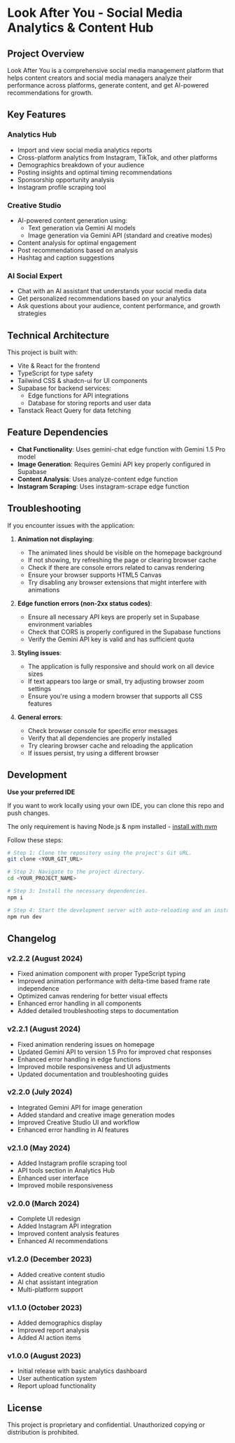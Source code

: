 
# Look After You - Social Media Analytics & Content Hub

## Project Overview

Look After You is a comprehensive social media management platform that helps content creators and social media managers analyze their performance across platforms, generate content, and get AI-powered recommendations for growth.

## Key Features

### Analytics Hub
- Import and view social media analytics reports
- Cross-platform analytics from Instagram, TikTok, and other platforms
- Demographics breakdown of your audience
- Posting insights and optimal timing recommendations
- Sponsorship opportunity analysis
- Instagram profile scraping tool

### Creative Studio
- AI-powered content generation using:
  - Text generation via Gemini AI models
  - Image generation via Gemini API (standard and creative modes)
- Content analysis for optimal engagement
- Post recommendations based on analysis
- Hashtag and caption suggestions

### AI Social Expert
- Chat with an AI assistant that understands your social media data
- Get personalized recommendations based on your analytics
- Ask questions about your audience, content performance, and growth strategies

## Technical Architecture

This project is built with:

- Vite & React for the frontend
- TypeScript for type safety
- Tailwind CSS & shadcn-ui for UI components
- Supabase for backend services:
  - Edge functions for API integrations
  - Database for storing reports and user data
- Tanstack React Query for data fetching

## Feature Dependencies

- **Chat Functionality**: Uses gemini-chat edge function with Gemini 1.5 Pro model
- **Image Generation**: Requires Gemini API key properly configured in Supabase
- **Content Analysis**: Uses analyze-content edge function
- **Instagram Scraping**: Uses instagram-scrape edge function

## Troubleshooting

If you encounter issues with the application:

1. **Animation not displaying**: 
   - The animated lines should be visible on the homepage background
   - If not showing, try refreshing the page or clearing browser cache
   - Check if there are console errors related to canvas rendering
   - Ensure your browser supports HTML5 Canvas
   - Try disabling any browser extensions that might interfere with animations

2. **Edge function errors (non-2xx status codes)**:
   - Ensure all necessary API keys are properly set in Supabase environment variables
   - Check that CORS is properly configured in the Supabase functions
   - Verify the Gemini API key is valid and has sufficient quota

3. **Styling issues**:
   - The application is fully responsive and should work on all device sizes
   - If text appears too large or small, try adjusting browser zoom settings
   - Ensure you're using a modern browser that supports all CSS features

4. **General errors**:
   - Check browser console for specific error messages
   - Verify that all dependencies are properly installed
   - Try clearing browser cache and reloading the application
   - If issues persist, try using a different browser

## Development

**Use your preferred IDE**

If you want to work locally using your own IDE, you can clone this repo and push changes.

The only requirement is having Node.js & npm installed - [install with nvm](https://github.com/nvm-sh/nvm#installing-and-updating)

Follow these steps:

```sh
# Step 1: Clone the repository using the project's Git URL.
git clone <YOUR_GIT_URL>

# Step 2: Navigate to the project directory.
cd <YOUR_PROJECT_NAME>

# Step 3: Install the necessary dependencies.
npm i

# Step 4: Start the development server with auto-reloading and an instant preview.
npm run dev
```

## Changelog

### v2.2.2 (August 2024)
- Fixed animation component with proper TypeScript typing
- Improved animation performance with delta-time based frame rate independence
- Optimized canvas rendering for better visual effects
- Enhanced error handling in all components
- Added detailed troubleshooting steps to documentation

### v2.2.1 (August 2024)
- Fixed animation rendering issues on homepage
- Updated Gemini API to version 1.5 Pro for improved chat responses
- Enhanced error handling in edge functions
- Improved mobile responsiveness and UI adjustments
- Updated documentation and troubleshooting guides

### v2.2.0 (July 2024)
- Integrated Gemini API for image generation
- Added standard and creative image generation modes
- Improved Creative Studio UI and workflow
- Enhanced error handling in AI features

### v2.1.0 (May 2024)
- Added Instagram profile scraping tool
- API tools section in Analytics Hub
- Enhanced user interface
- Improved mobile responsiveness

### v2.0.0 (March 2024)
- Complete UI redesign
- Added Instagram API integration
- Improved content analysis features
- Enhanced AI recommendations

### v1.2.0 (December 2023)
- Added creative content studio
- AI chat assistant integration
- Multi-platform support

### v1.1.0 (October 2023)
- Added demographics display
- Improved report analysis
- Added AI action items

### v1.0.0 (August 2023)
- Initial release with basic analytics dashboard
- User authentication system
- Report upload functionality

## License

This project is proprietary and confidential. Unauthorized copying or distribution is prohibited.
